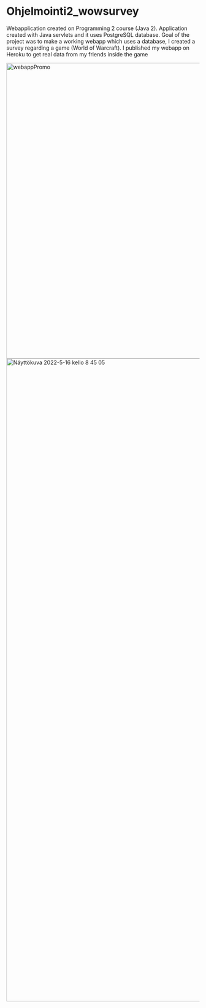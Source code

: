 # Ohjelmointi2_wowsurvey

Webapplication created on Programming 2 course (Java 2). Application created with Java servlets and it uses PostgreSQL database.
Goal of the project was to make a working webapp which uses a database, I created a survey regarding a game (World of Warcraft).
I published my webapp on Heroku to get real data from my friends inside the game

<img width="771" alt="webappPromo" src="https://user-images.githubusercontent.com/94760484/168527983-ea92d618-634f-4561-b076-ac947d4d8cb6.png">

<img width="1678" alt="Näyttökuva 2022-5-16 kello 8 45 05" src="https://user-images.githubusercontent.com/94760484/168527069-1a623309-531e-4ada-97fc-e0f3b59830c4.png">
